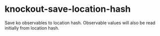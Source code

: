 knockout-save-location-hash
===========================

Save ko observables to location hash. Observable values will also be read
initially from location hash.
